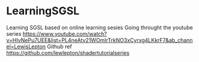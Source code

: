 # LearningSGSL
Learning SGSL based on online learning sesies
Going throught the youtube series https://www.youtube.com/watch?v=HIvNePu7UEE&list=PL4neAtv21WOmIrTrkNO3xCyrxg4LKkrF7&ab_channel=LewisLepton
Github ref https://github.com/lewlepton/shadertutorialseries
